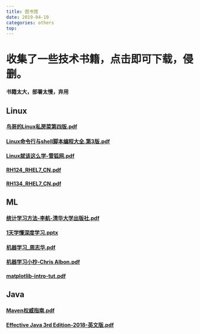 ```yaml
---
title: 图书馆
date: 2019-04-10
categories: others
top: 
---
```


# 收集了一些技术书籍，点击即可下载，侵删。

**书籍太大，部署太慢，弃用**

## Linux

#### [鸟哥的Linux私房菜第四版.pdf](https://github.com/freshchen/hexo-resource-for-docker/raw/master/blog/resource/books/%E9%B8%9F%E5%93%A5%E7%9A%84Linux%E7%A7%81%E6%88%BF%E8%8F%9C%E7%AC%AC%E5%9B%9B%E7%89%88.pdf)

#### [Linux命令行与shell脚本编程大全.第3版.pdf](https://github.com/freshchen/hexo-resource-for-docker/raw/master/blog/resource/books/Linux%E5%91%BD%E4%BB%A4%E8%A1%8C%E4%B8%8Eshell%E8%84%9A%E6%9C%AC%E7%BC%96%E7%A8%8B%E5%A4%A7%E5%85%A8.%E7%AC%AC3%E7%89%88.pdf)

#### [Linux就该这么学-雪狐网.pdf](https://github.com/freshchen/hexo-resource-for-docker/raw/master/blog/resource/books/Linux%E5%B0%B1%E8%AF%A5%E8%BF%99%E4%B9%88%E5%AD%A6-%E9%9B%AA%E7%8B%90%E7%BD%91.pdf)

#### [RH124_RHEL7_CN.pdf](https://github.com/freshchen/hexo-resource-for-docker/raw/master/blog/resource/books/RH124_RHEL7_CN.pdf)

#### [RH134_RHEL7_CN.pdf](https://github.com/freshchen/hexo-resource-for-docker/raw/master/blog/resource/books/RH134_RHEL7_CN.pdf)





## ML

#### [统计学习方法-李航-清华大学出版社.pdf](https://github.com/freshchen/hexo-resource-for-docker/raw/master/blog/resource/books/%E7%BB%9F%E8%AE%A1%E5%AD%A6%E4%B9%A0%E6%96%B9%E6%B3%95-%E6%9D%8E%E8%88%AA-%E6%B8%85%E5%8D%8E%E5%A4%A7%E5%AD%A6%E5%87%BA%E7%89%88%E7%A4%BE-2012.pdf)

#### [1天学懂深度学习.pptx](https://github.com/freshchen/hexo-resource-for-docker/raw/master/blog/resource/books/1%E5%A4%A9%E5%AD%A6%E6%87%82%E6%B7%B1%E5%BA%A6%E5%AD%A6%E4%B9%A0.pptx)

#### [机器学习_周志华.pdf](https://github.com/freshchen/hexo-resource-for-docker/raw/master/blog/resource/books/%E6%9C%BA%E5%99%A8%E5%AD%A6%E4%B9%A0_%E5%91%A8%E5%BF%97%E5%8D%8E.pdf)

#### [机器学习小抄-Chris Albon.pdf](https://github.com/freshchen/hexo-resource-for-docker/raw/master/blog/resource/books/%E6%9C%BA%E5%99%A8%E5%AD%A6%E4%B9%A0%E5%B0%8F%E6%8A%84-Chris%20Albon.pdf)

#### [matplotlib-intro-tut.pdf](https://github.com/freshchen/hexo-resource-for-docker/raw/master/blog/resource/books/matplotlib-intro-tut.pdf)



## Java

#### [Maven权威指南.pdf](https://github.com/freshchen/hexo-resource-for-docker/raw/master/blog/resource/books/Maven权威指南.pdf)

#### [Effective Java 3rd Edition-2018-英文版.pdf](https://github.com/freshchen/hexo-resource-for-docker/raw/master/blog/resource/books/%E6%90%AC%E4%B9%A6%E5%8C%A0-2077-Effective%20Java%203rd%20Edition-2018-%E8%8B%B1%E6%96%87%E7%89%88.pdf)